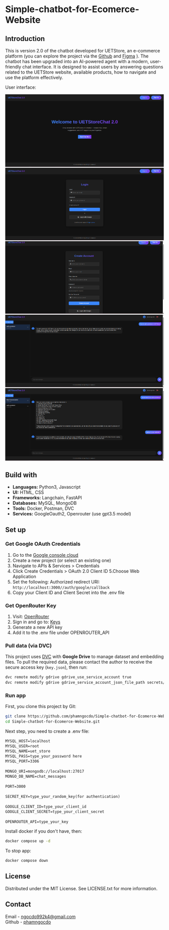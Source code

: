 # Simple-chatbot-for-Ecomerce-Website


## Introduction
This is version 2.0 of the chatbot developed for UETStore, an e-commerce platform (you can explore the project via the [Github](https://github.com/Thanhlam43k4/ecommerce-website) and [Figma](https://www.figma.com/design/xPDkX9WSgpFdgxWyE12h7T/Ecommerce-Web---Group-11-s-Project?t=SlOD9XFq1hBBfJRH-0) ). The chatbot has been upgraded into an AI-powered agent with a modern, user-friendly chat interface. It is designed to assist users by answering questions related to the UETStore website, available products, how to navigate and use the platform effectively.

User interface:

![](./images/home.png)
![](./images/login.png)
![](./images/register.png)
![](./images/example1.png)
![](./images/example2.png)


## Build with
- **Languages:** Python3, Javascript
- **UI:** HTML, CSS
- **Frameworks:** Langchain, FastAPI
- **Databases:** MySQL, MongoDB
- **Tools:** Docker, Postman, DVC
- **Services:** GoogleOauth2, Openrouter (use gpt3.5 model)

## Set up

### Get Google OAuth Credentials
1. Go to the [Google console cloud](https://console.cloud.google.com/)
2. Create a new project (or select an existing one)
3. Navigate to APIs & Services > Credentials
4. Click Create Credentials > OAuth 2.0 Client ID
5.Choose Web Application
6. Set the following: Authorized redirect URI: `http://localhost:3000//auth/google/callback`
7. Copy your Client ID and Client Secret into the .env file

### Get OpenRouter Key
1. Visit: [OpenRouter](https://openrouter.ai/)
2. Sign in and go to: [Keys](https://openrouter.ai/keys)
3. Generate a new API key
4. Add it to the .env file under OPENROUTER_API

### Pull data (via DVC)
This project uses [DVC](https://dvc.org/) with **Google Drive** to manage dataset and embedding files.
To pull the required data, please contact the author to receive the secure access key (`key.json`), then run:
```bash
dvc remote modify gdrive gdrive_use_service_account true
dvc remote modify gdrive gdrive_service_account_json_file_path secrets/dvc-remote-key-viewer.json
```


### Run app
First, you clone this project by Git:
``` bash
git clone https://github.com/phamngocdo/Simple-chatbot-for-Ecomerce-Website.git
cd Simple-chatbot-for-Ecomerce-Website.git
```
Next step, you need to create a .env file:
``` .env
MYSQL_HOST=localhost
MYSQL_USER=root
MYSQL_NAME=uet_store
MYSQL_PASS=type_your_password here
MYSQL_PORT=3306

MONGO_URI=mongodb://localhost:27017
MONGO_DB_NAME=chat_messages

PORT=3000

SECRET_KEY=type_your_random_key(for authentication)

GOOGLE_CLIENT_ID=type_your_client_id
GOOGLE_CLIENT_SECRET=type_your_client_secret

OPENROUTER_API=type_your_key

```

Install docker if you don't have, then:
```bash
docker compose up -d

```
To stop app:
```bash
docker compose down
```

## License
Distributed under the MIT License. See LICENSE.txt for more information.


## Contact
Email - [ngocdo992k4@gmail.com](mailto:ngocdo992k4@gmail.com)  
Github - [phamngocdo](https://github.com/phamngocdo) 